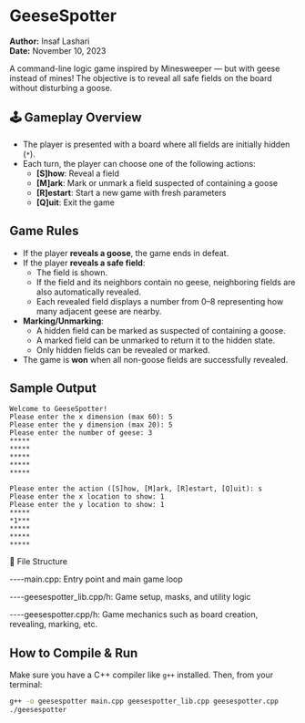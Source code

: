 # GeeseSpotter 

**Author:** Insaf Lashari  
**Date:** November 10, 2023

A command-line logic game inspired by Minesweeper — but with geese instead of mines! The objective is to reveal all safe fields on the board without disturbing a goose.

## 🕹 Gameplay Overview

- The player is presented with a board where all fields are initially hidden (`*`).
- Each turn, the player can choose one of the following actions:
  - **[S]how**: Reveal a field
  - **[M]ark**: Mark or unmark a field suspected of containing a goose
  - **[R]estart**: Start a new game with fresh parameters
  - **[Q]uit**: Exit the game

## Game Rules

- If the player **reveals a goose**, the game ends in defeat.
- If the player **reveals a safe field**:
  - The field is shown.
  - If the field and its neighbors contain no geese, neighboring fields are also automatically revealed.
  - Each revealed field displays a number from 0–8 representing how many adjacent geese are nearby.
- **Marking/Unmarking**:
  - A hidden field can be marked as suspected of containing a goose.
  - A marked field can be unmarked to return it to the hidden state.
  - Only hidden fields can be revealed or marked.
- The game is **won** when all non-goose fields are successfully revealed.

## Sample Output

```
Welcome to GeeseSpotter!
Please enter the x dimension (max 60): 5
Please enter the y dimension (max 20): 5
Please enter the number of geese: 3
*****
*****
*****
*****
*****

Please enter the action ([S]how, [M]ark, [R]estart, [Q]uit): s
Please enter the x location to show: 1
Please enter the y location to show: 1
*****
*1***
*****
*****
*****
```


📁 File Structure

----main.cpp: Entry point and main game loop

----geesespotter_lib.cpp/h: Game setup, masks, and utility logic

----geesespotter.cpp/h: Game mechanics such as board creation, revealing, marking, etc.

## How to Compile & Run
Make sure you have a C++ compiler like `g++` installed. Then, from your terminal:

```bash
g++ -o geesespotter main.cpp geesespotter_lib.cpp geesespotter.cpp
./geesespotter
